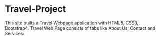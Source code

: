 # Travel-Project
This site builts a Travel Webpage application with HTML5, CSS3, Bootstrap4.
Travel Web Page consists of tabs like About Us, Contact and Services.

